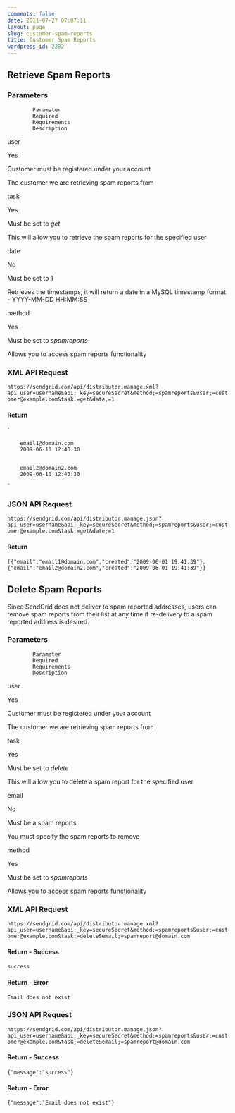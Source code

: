 ```yaml
---
comments: false
date: 2011-07-27 07:07:11
layout: page
slug: customer-spam-reports
title: Customer Spam Reports
wordpress_id: 2282
---
```





## Retrieve Spam Reports





### Parameters





		


			Parameter
			Required
			Requirements
			Description
		
		


			
user

			
Yes

			
Customer must be registered under your
			account

			
The customer we are retrieving spam reports
			from

		
		


			
task

			
Yes

			
Must be set to _get_

			
This will allow you to retrieve the spam
			reports for the specified user

		
		


			
date

			
No

			
Must be set to 1

			
Retrieves the timestamps, it will return a
			date in a MySQL timestamp format - YYYY-MM-DD HH:MM:SS

		
		


			
method

			
Yes

			
Must be set to _spamreports_

			
Allows you to access spam reports
			functionality

		
	




### XML API Request



`https://sendgrid.com/api/distributor.manage.xml?api_user=username&api;_key=secureSecret&method;=spamreports&user;=customer@example.com&task;=get&date;=1`



#### Return


`
      
        email1@domain.com
        2009-06-10 12:40:30
      
      
        email2@domain2.com
        2009-06-10 12:40:30
      
    `



### JSON API Request



`https://sendgrid.com/api/distributor.manage.json?api_user=username&api;_key=secureSecret&method;=spamreports&user;=customer@example.com&task;=get&date;=1`



#### Return


`[{"email":"email1@domain.com","created":"2009-06-01 19:41:39"},{"email":"email2@domain2.com","created":"2009-06-01 19:41:39"}]`




## Delete Spam Reports





Since SendGrid does not deliver to spam reported addresses, users can remove spam reports from their list at any time if re-delivery to a spam reported address is desired.





### Parameters






		


			Parameter
			Required
			Requirements
			Description
		
		


			
user

			
Yes

			
Customer must be registered under your
			account

			
The customer we are retrieving spam reports
			from

		
		


			
task

			
Yes

			
Must be set to _delete_

			
This will allow you to delete a spam report
			for the specified user

		
		


			
email

			
No

			
Must be a spam reports

			
You must specify the spam reports to remove

		
		


			
method

			
Yes

			
Must be set to _spamreports_

			
Allows you to access spam reports
			functionality

		
	




### XML API Request



`https://sendgrid.com/api/distributor.manage.xml?api_user=username&api;_key=secureSecret&method;=spamreports&user;=customer@example.com&task;=delete&email;=spamreport@domain.com`



#### Return - Success



`
      success
    `



#### Return - Error



`
      Email does not exist
    `



### JSON API Request



`https://sendgrid.com/api/distributor.manage.json?api_user=username&api;_key=secureSecret&method;=spamreports&user;=customer@example.com&task;=delete&email;=spamreport@domain.com`



#### Return - Success



`{"message":"success"}`



#### Return - Error



`{"message":"Email does not exist"}`

